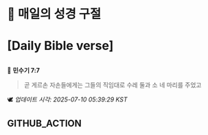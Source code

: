 # 🙏 매일의 성경 구절
# [Daily Bible verse]
##
<!-- START_BIBLE_VERSE -->
📖 **민수기 7:7**
> 곧 게르손 자손들에게는 그들의 직임대로 수레 둘과 소 네 마리를 주었고

🕊️ _업데이트 시각: 2025-07-10 05:39:29 KST_
  <!-- END_BIBLE_VERSE -->
## GITHUB_ACTION
